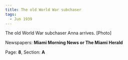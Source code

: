 ```yaml
---  
title: The old World War subchaser  
tags:  
  - Jun 1939  
---  
```

  
The old World War subchaser Anna arrives. [Photo]  
  
Newspapers: **Miami Morning News or The Miami Herald**  
  
Page: **8**, Section: **A** 
